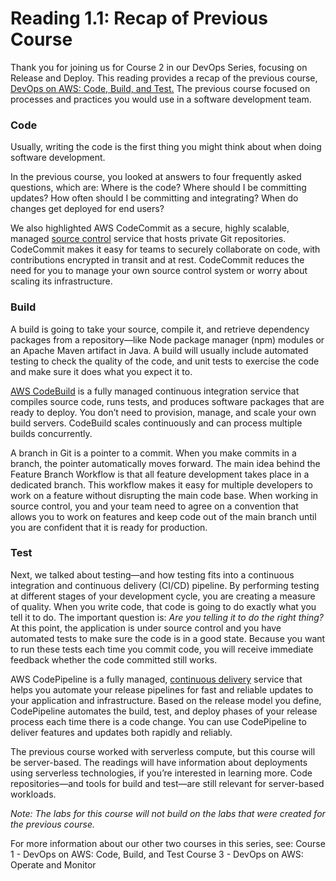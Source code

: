 # Reading 1.1: Recap of Previous Course

Thank you for joining us for Course 2 in our DevOps Series, focusing on Release and Deploy. This reading provides a recap of the previous course, [DevOps on AWS: Code, Build, and Test.](https://coursera.org/learn/devops-aws-course-1) The previous course focused on processes and practices you would use in a software development team.

### **Code**

Usually, writing the code is the first thing you might think about when doing software development. 

In the previous course, you looked at answers to four frequently asked questions, which are: Where is the code? Where should I be committing updates? How often should I be committing and integrating? When do changes get deployed for end users?

We also highlighted AWS CodeCommit as a secure, highly scalable, managed [source control](https://aws.amazon.com/devops/source-control/) service that hosts private Git repositories. CodeCommit makes it easy for teams to securely collaborate on code, with contributions encrypted in transit and at rest. CodeCommit reduces the need for you to manage your own source control system or worry about scaling its infrastructure.

### **Build**

A build is going to take your source, compile it, and retrieve dependency packages from a repository—like Node package manager (npm) modules or an Apache Maven artifact in Java. A build will usually include automated testing to check the quality of the code, and unit tests to exercise the code and make sure it does what you expect it to. 

[AWS CodeBuild](https://aws.amazon.com/codebuild) is a fully managed continuous integration service that compiles source code, runs tests, and produces software packages that are ready to deploy. You don’t need to provision, manage, and scale your own build servers. CodeBuild scales continuously and can process multiple builds concurrently.

A branch in Git is a pointer to a commit. When you make commits in a branch, the pointer automatically moves forward. The main idea behind the Feature Branch Workflow is that all feature development takes place in a dedicated branch. This workflow makes it easy for multiple developers to work on a feature without disrupting the main code base. When working in source control, you and your team need to agree on a convention that allows you to work on features and keep code out of the main branch until you are confident that it is ready for production.

### **Test**

Next, we talked about testing—and how testing fits into a continuous integration and continuous delivery (CI/CD) pipeline.  By performing testing at different stages of your development cycle, you are creating a measure of quality.  When you write code, that code is going to do exactly what you tell it to do. The important question is: *Are you telling it to do the right thing?* At this point, the application is under source control and you have automated tests to make sure the code is in a good state. Because you want to run these tests each time you commit code, you will receive immediate feedback whether the code committed still works.

AWS CodePipeline is a fully managed, [continuous delivery](https://aws.amazon.com/devops/continuous-delivery/) service that helps you automate your release pipelines for fast and reliable updates to your application and infrastructure. Based on the release model you define, CodePipeline automates the build, test, and deploy phases of your release process each time there is a code change. You can use CodePipeline to deliver features and updates both rapidly and reliably.

The previous course worked with serverless compute, but this course will be server-based. The readings will have information about deployments using serverless technologies, if you’re interested in learning more. Code repositories—and tools for build and test—are still relevant for server-based workloads. 

*Note: The labs for this course will not build on the labs that were created for the previous course.* 

For more information about our other two courses in this series, see:
Course 1 - DevOps on AWS: Code, Build, and Test
Course 3 - DevOps on AWS: Operate and Monitor